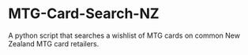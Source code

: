 # MTG-Card-Search-NZ
A python script that searches a wishlist of MTG cards on common New Zealand MTG card retailers.
